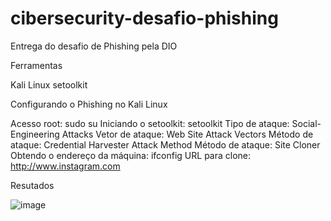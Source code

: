 # cibersecurity-desafio-phishing
Entrega do desafio de Phishing pela DIO 

Ferramentas

Kali Linux
setoolkit

Configurando o Phishing no Kali Linux

Acesso root: sudo su
Iniciando o setoolkit: setoolkit
Tipo de ataque: Social-Engineering Attacks
Vetor de ataque: Web Site Attack Vectors
Método de ataque: Credential Harvester Attack Method 
Método de ataque: Site Cloner
Obtendo o endereço da máquina: ifconfig
URL para clone: http://www.instagram.com

Resutados

![image](https://github.com/user-attachments/assets/a697b3d7-44ac-48b9-aa30-92952a052973)
